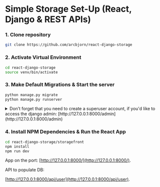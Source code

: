 # Simple Storage Set-Up (React, Django & REST APIs)

### 1. Clone repository

```sh
git clone https://github.com/arcbjorn/react-django-storage
```

### 2. Activate Virtual Environment

```sh
cd react-django-storage
source venv/bin/activate
```

### 3. Make Default Migrations & Start the server

```sh
python manage.py migrate
python manage.py runserver
```

<details>
 <summary>Don’t forget that you need to create a superuser account, if you'd like to access the django admin: [http://127.0.0.1:8000/admin](http://127.0.0.1:8000/admin)</summary>

```
(venv) $ python manage.py createsuperuser
Username: myusername
Email address: username@gmail.com
Password: 
Password (again): 
Superuser created successfully.
```

</details>

### 4. Install NPM Dependencies & Run the React App

```sh
cd react-django-storage/storagefront
npm install
npm run dev
```

App on the port:
[http://127.0.0.1:8000/](http://127.0.0.1:8000/).

API to populate DB:

[http://127.0.0.1:8000/api/user](http://127.0.0.1:8000/api/user).
